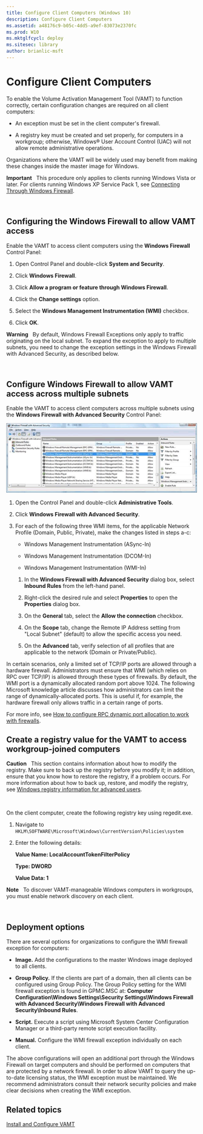```yaml
---
title: Configure Client Computers (Windows 10)
description: Configure Client Computers
ms.assetid: a48176c9-b05c-4dd5-a9ef-83073e2370fc
ms.prod: W10
ms.mktglfcycl: deploy
ms.sitesec: library
author: brianlic-msft
---
```


# Configure Client Computers


To enable the Volume Activation Management Tool (VAMT) to function correctly, certain configuration changes are required on all client computers:

-   An exception must be set in the client computer's firewall.

-   A registry key must be created and set properly, for computers in a workgroup; otherwise, Windows® User Account Control (UAC) will not allow remote administrative operations.

Organizations where the VAMT will be widely used may benefit from making these changes inside the master image for Windows.

**Important**  
This procedure only applies to clients running Windows Vista or later. For clients running Windows XP Service Pack 1, see [Connecting Through Windows Firewall](http://go.microsoft.com/fwlink/p/?LinkId=182933).

 

## Configuring the Windows Firewall to allow VAMT access


Enable the VAMT to access client computers using the **Windows Firewall** Control Panel:

1.  Open Control Panel and double-click **System and Security**.

2.  Click **Windows Firewall**.

3.  Click **Allow a program or feature through Windows Firewall**.

4.  Click the **Change settings** option.

5.  Select the **Windows Management Instrumentation (WMI)** checkbox.

6.  Click **OK**.

**Warning**  
By default, Windows Firewall Exceptions only apply to traffic originating on the local subnet. To expand the exception to apply to multiple subnets, you need to change the exception settings in the Windows Firewall with Advanced Security, as described below.

 

## Configure Windows Firewall to allow VAMT access across multiple subnets


Enable the VAMT to access client computers across multiple subnets using the **Windows Firewall with Advanced Security** Control Panel:

![vamt firewall configuration for multiple subnets](images/dep-win8-l-vamt-firewallconfigurationformultiplesubnets.gif)

1.  Open the Control Panel and double-click **Administrative Tools**.

2.  Click **Windows Firewall with Advanced Security**.

3.  For each of the following three WMI items, for the applicable Network Profile (Domain, Public, Private), make the changes listed in steps a-c:

    -   Windows Management Instrumentation (ASync-In)

    -   Windows Management Instrumentation (DCOM-In)

    -   Windows Management Instrumentation (WMI-In)

    1.  In the **Windows Firewall with Advanced Security** dialog box, select **Inbound Rules** from the left-hand panel.

    2.  Right-click the desired rule and select **Properties** to open the **Properties** dialog box.

    3.  On the **General** tab, select the **Allow the connection** checkbox.

    4.  On the **Scope** tab, change the Remote IP Address setting from "Local Subnet" (default) to allow the specific access you need.

    5.  On the **Advanced** tab, verify selection of all profiles that are applicable to the network (Domain or Private/Public).

In certain scenarios, only a limited set of TCP/IP ports are allowed through a hardware firewall. Administrators must ensure that WMI (which relies on RPC over TCP/IP) is allowed through these types of firewalls. By default, the WMI port is a dynamically allocated random port above 1024. The following Microsoft knowledge article discusses how administrators can limit the range of dynamically-allocated ports. This is useful if, for example, the hardware firewall only allows traffic in a certain range of ports.

For more info, see [How to configure RPC dynamic port allocation to work with firewalls](http://go.microsoft.com/fwlink/p/?LinkId=182911).

## Create a registry value for the VAMT to access workgroup-joined computers


**Caution**  
This section contains information about how to modify the registry. Make sure to back up the registry before you modify it; in addition, ensure that you know how to restore the registry, if a problem occurs. For more information about how to back up, restore, and modify the registry, see [Windows registry information for advanced users](http://go.microsoft.com/fwlink/p/?LinkId=182912).

 

On the client computer, create the following registry key using regedit.exe.

1.  Navigate to `HKLM\SOFTWARE\Microsoft\Windows\CurrentVersion\Policies\system`

2.  Enter the following details:

    **Value Name: LocalAccountTokenFilterPolicy**

    **Type: DWORD**

    **Value Data: 1**

**Note**  
To discover VAMT-manageable Windows computers in workgroups, you must enable network discovery on each client.

 

## Deployment options


There are several options for organizations to configure the WMI firewall exception for computers:

-   **Image.** Add the configurations to the master Windows image deployed to all clients.

-   **Group Policy.** If the clients are part of a domain, then all clients can be configured using Group Policy. The Group Policy setting for the WMI firewall exception is found in GPMC.MSC at: **Computer Configuration\\Windows Settings\\Security Settings\\Windows Firewall with Advanced Security\\Windows Firewall with Advanced Security\\Inbound Rules**.

-   **Script.** Execute a script using Microsoft System Center Configuration Manager or a third-party remote script execution facility.

-   **Manual.** Configure the WMI firewall exception individually on each client.

The above configurations will open an additional port through the Windows Firewall on target computers and should be performed on computers that are protected by a network firewall. In order to allow VAMT to query the up-to-date licensing status, the WMI exception must be maintained. We recommend administrators consult their network security policies and make clear decisions when creating the WMI exception.

## Related topics


[Install and Configure VAMT](install-and-configure-vamt-vamt-30-win8.md)

 

 





